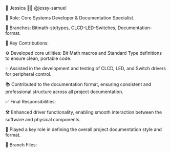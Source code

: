 👤 Jessica 👩‍💻 @jessy-samuel


🧠 Role: Core Systems Developer & Documentation Specialist.


🌿 Branches: Bitmath-stdtypes, CLCD-LED-Switches, Documentation-format.


📌 Key Contributions:

⚙️ Developed core utilities: Bit Math macros and Standard Type definitions to ensure clean, portable code.

💡 Assisted in the development and testing of CLCD, LED, and Switch drivers for peripheral control.

📚 Contributed to the documentation format, ensuring consistent and professional structure across all project documentation.



✅ Final Responsibilities:

🛠️ Enhanced driver functionality, enabling smooth interaction between the software and physical components.

📝 Played a key role in defining the overall project documentation style and format.


📁 Branch Files:
